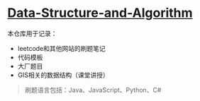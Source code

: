 # [Data-Structure-and-Algorithm]()

本仓库用于记录：
- leetcode和其他网站的刷题笔记
- 代码模板
- 大厂题目
- GIS相关的数据结构（课堂讲授）
> 刷题语言包括：Java、JavaScript、Python、C#
